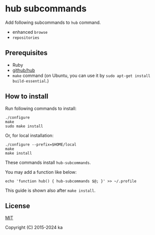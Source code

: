 # hub subcommands

Add following subcommands to `hub` command.

* enhanced `browse`
* `repositories`

## Prerequisites

* Ruby
* [github/hub](https://github.com/github/hub)
* `make` command (on Ubuntu, you can use it by
`sudo apt-get install build-essential`.)

## How to install

Run following commands to install:

```
./configure
make
sudo make install
```

Or, for local installation:

```
./configure --prefix=$HOME/local
make
make install
```

These commands install `hub-subcommands`.

You may add a function like below:

```
echo 'function hub() { hub-subcommands $@; }' >> ~/.profile
```

This guide is shown also after `make install`.

## License

[MIT](http://opensource.org/licenses/MIT)

Copyright (C) 2015-2024 ka
